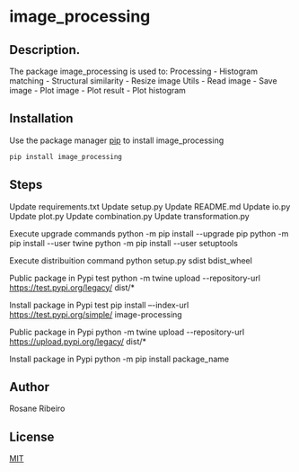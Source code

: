 # image_processing

## Description. 
The package image_processing is used to:
	Processing
		- Histogram matching 
		- Structural similarity
		- Resize image
	Utils
		- Read image
		- Save image
		- Plot image
		- Plot result
		- Plot histogram

## Installation

Use the package manager [pip](https://pip.pypa.io/en/stable/) to install image_processing


```bash
pip install image_processing
```
## Steps

Update requirements.txt
Update setup.py
Update README.md
Update io.py
Update plot.py
Update combination.py
Update transformation.py

Execute upgrade commands
python -m pip install --upgrade pip
python -m pip install --user twine
python -m pip install --user setuptools

Execute distribuition command
python setup.py sdist bdist_wheel

Public package in Pypi test
python -m twine upload --repository-url 
https://test.pypi.org/legacy/ dist/*

Install package in Pypi test
pip install –-index-url https://test.pypi.org/simple/ 
image-processing

Public package in Pypi
python -m twine upload --repository-url 
https://upload.pypi.org/legacy/ dist/*

Install package in Pypi
python -m pip install package_name

## Author
Rosane Ribeiro

## License
[MIT](https://choosealicense.com/licenses/mit/)
